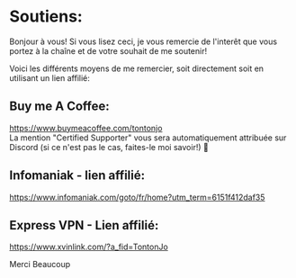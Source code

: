 # Soutiens:  

Bonjour à vous!
Si vous lisez ceci, je vous remercie de l'interêt que vous portez à la chaîne et de votre souhait de me soutenir!

Voici les différents moyens de me remercier, soit directement soit en utilisant un lien affilié:

## Buy me A Coffee:  
https://www.buymeacoffee.com/tontonjo  
La mention "Certified Supporter" vous sera automatiquement attribuée sur Discord (si ce n'est pas le cas, faites-le moi savoir!) 🙂

## Infomaniak - lien affilié:
https://www.infomaniak.com/goto/fr/home?utm_term=6151f412daf35

## Express VPN - Lien affilié:  
https://www.xvinlink.com/?a_fid=TontonJo

Merci Beaucoup
